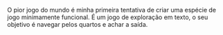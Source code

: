 O pior jogo do mundo é minha primeira tentativa de criar uma espécie de jogo minimamente funcional.
É um jogo de exploração em texto, o seu objetivo é navegar pelos quartos e achar a saída.
